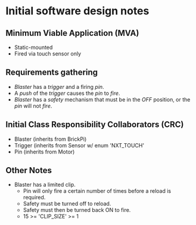 # Initial software design notes
## Minimum Viable Application (MVA)
- Static-mounted
- Fired via touch sensor only

## Requirements gathering
- *Blaster* has a *trigger* and a firing *pin*.
- A *push* of the *trigger* causes the *pin* to *fire*.
- *Blaster* has a *safety* mechanism that must be in the *OFF* position, or the *pin* will not *fire*.

## Initial Class Responsibility Collaborators (CRC)
- Blaster (inherits from BrickPi)
- Trigger (inherits from Sensor w/ enum 'NXT_TOUCH'
- Pin (inherits from Motor)

## Other Notes
- Blaster has a limited clip.
  - Pin will only fire a certain number of times before a reload is required.
  - Safety must be turned off to reload.
  - Safety must then be turned back ON to fire.
  - 15 >= 'CLIP_SIZE' >= 1

